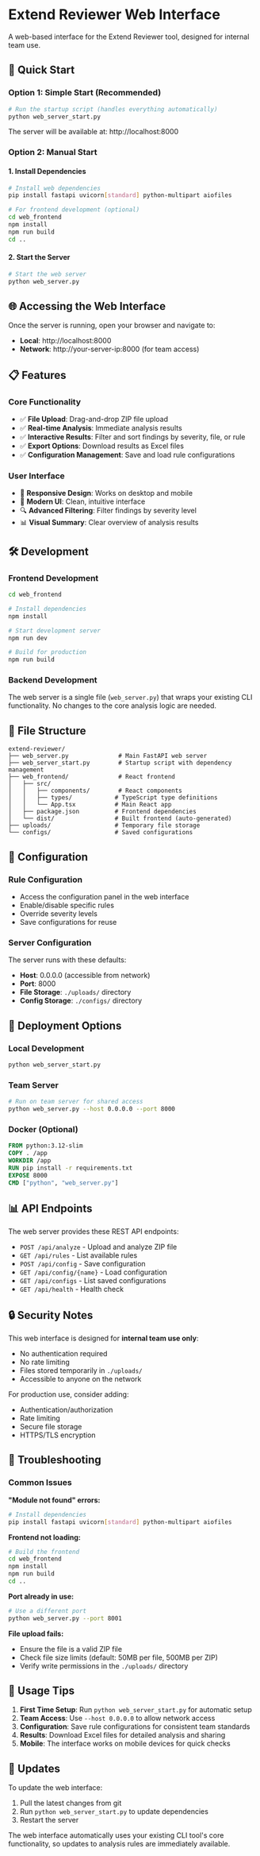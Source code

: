 # Extend Reviewer Web Interface

A web-based interface for the Extend Reviewer tool, designed for internal team use.

## 🚀 Quick Start

### Option 1: Simple Start (Recommended)
```bash
# Run the startup script (handles everything automatically)
python web_server_start.py
```

The server will be available at: http://localhost:8000

### Option 2: Manual Start

#### 1. Install Dependencies
```bash
# Install web dependencies
pip install fastapi uvicorn[standard] python-multipart aiofiles

# For frontend development (optional)
cd web_frontend
npm install
npm run build
cd ..
```

#### 2. Start the Server
```bash
# Start the web server
python web_server.py
```

## 🌐 Accessing the Web Interface

Once the server is running, open your browser and navigate to:
- **Local**: http://localhost:8000
- **Network**: http://your-server-ip:8000 (for team access)

## 📋 Features

### Core Functionality
- ✅ **File Upload**: Drag-and-drop ZIP file upload
- ✅ **Real-time Analysis**: Immediate analysis results
- ✅ **Interactive Results**: Filter and sort findings by severity, file, or rule
- ✅ **Export Options**: Download results as Excel files
- ✅ **Configuration Management**: Save and load rule configurations

### User Interface
- 📱 **Responsive Design**: Works on desktop and mobile
- 🎨 **Modern UI**: Clean, intuitive interface
- 🔍 **Advanced Filtering**: Filter findings by severity level
- 📊 **Visual Summary**: Clear overview of analysis results

## 🛠️ Development

### Frontend Development
```bash
cd web_frontend

# Install dependencies
npm install

# Start development server
npm run dev

# Build for production
npm run build
```

### Backend Development
The web server is a single file (`web_server.py`) that wraps your existing CLI functionality. No changes to the core analysis logic are needed.

## 📁 File Structure

```
extend-reviewer/
├── web_server.py              # Main FastAPI web server
├── web_server_start.py        # Startup script with dependency management
├── web_frontend/              # React frontend
│   ├── src/
│   │   ├── components/        # React components
│   │   ├── types/            # TypeScript type definitions
│   │   └── App.tsx           # Main React app
│   ├── package.json          # Frontend dependencies
│   └── dist/                 # Built frontend (auto-generated)
├── uploads/                  # Temporary file storage
└── configs/                  # Saved configurations
```

## 🔧 Configuration

### Rule Configuration
- Access the configuration panel in the web interface
- Enable/disable specific rules
- Override severity levels
- Save configurations for reuse

### Server Configuration
The server runs with these defaults:
- **Host**: 0.0.0.0 (accessible from network)
- **Port**: 8000
- **File Storage**: `./uploads/` directory
- **Config Storage**: `./configs/` directory

## 🚀 Deployment Options

### Local Development
```bash
python web_server_start.py
```

### Team Server
```bash
# Run on team server for shared access
python web_server.py --host 0.0.0.0 --port 8000
```

### Docker (Optional)
```dockerfile
FROM python:3.12-slim
COPY . /app
WORKDIR /app
RUN pip install -r requirements.txt
EXPOSE 8000
CMD ["python", "web_server.py"]
```

## 📊 API Endpoints

The web server provides these REST API endpoints:

- `POST /api/analyze` - Upload and analyze ZIP file
- `GET /api/rules` - List available rules
- `POST /api/config` - Save configuration
- `GET /api/config/{name}` - Load configuration
- `GET /api/configs` - List saved configurations
- `GET /api/health` - Health check

## 🔒 Security Notes

This web interface is designed for **internal team use only**:
- No authentication required
- No rate limiting
- Files stored temporarily in `./uploads/`
- Accessible to anyone on the network

For production use, consider adding:
- Authentication/authorization
- Rate limiting
- Secure file storage
- HTTPS/TLS encryption

## 🐛 Troubleshooting

### Common Issues

**"Module not found" errors:**
```bash
# Install dependencies
pip install fastapi uvicorn[standard] python-multipart aiofiles
```

**Frontend not loading:**
```bash
# Build the frontend
cd web_frontend
npm install
npm run build
cd ..
```

**Port already in use:**
```bash
# Use a different port
python web_server.py --port 8001
```

**File upload fails:**
- Ensure the file is a valid ZIP file
- Check file size limits (default: 50MB per file, 500MB per ZIP)
- Verify write permissions in the `./uploads/` directory

## 📝 Usage Tips

1. **First Time Setup**: Run `python web_server_start.py` for automatic setup
2. **Team Access**: Use `--host 0.0.0.0` to allow network access
3. **Configuration**: Save rule configurations for consistent team standards
4. **Results**: Download Excel files for detailed analysis and sharing
5. **Mobile**: The interface works on mobile devices for quick checks

## 🔄 Updates

To update the web interface:
1. Pull the latest changes from git
2. Run `python web_server_start.py` to update dependencies
3. Restart the server

The web interface automatically uses your existing CLI tool's core functionality, so updates to analysis rules are immediately available.
